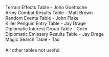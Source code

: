 Terrain Effects Table - John Goettsche <br/>
Army Combat Results Table - Matt Brown <br/>
Random Events Table - John Flake <br/>
Killer Penguin Entry Table - Jay Drage <br/>
Diplomatic Interest Group Table - Colin <br/>
Diplomatic Emissary Results Table - Jay Drage <br/>
Magic Search Table - Tao <br/>
<br/>
All other tables not useful.
